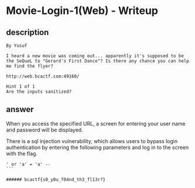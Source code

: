 # Movie-Login-1(Web) - Writeup

## description

````
By Yusuf

I heard a new movie was coming out... apparently it's supposed to be the SeQueL to "Gerard's First Dance"? Is there any chance you can help me find the flyer?

http://web.bcactf.com:49160/

Hint 1 of 1
Are the inputs sanitized?
````


## answer

When you access the specified URL, a screen for entering your user name and password will be displayed.

There is a sql injection vulnerability, which allows users to bypass login authentication by entering the following parameters and log in to the screen with the flag.

````
' or 'a' = 'a' -- 
```

###### bcactf{s0_y0u_f04nd_th3_fl13r?}
